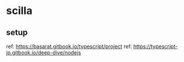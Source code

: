 # scilla

## setup

ref: https://basarat.gitbook.io/typescript/project
ref: https://typescript-jp.gitbook.io/deep-dive/nodejs


